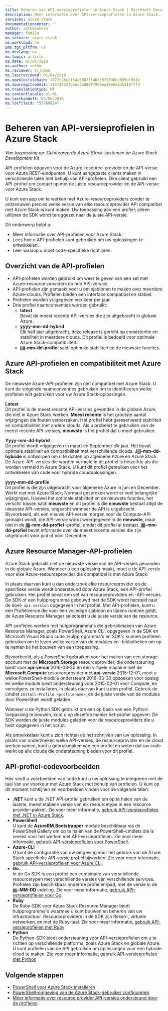 ```yaml
---
title: Beheren van API-versieprofielen in Azure Stack | Microsoft Docs
description: Meer informatie over API-versieprofielen in Azure Stack.
services: azure-stack
documentationcenter: ''
author: sethmanheim
manager: femila
ms.service: azure-stack
ms.workload: na
pms.tgt_pltfrm: na
ms.devlang: na
ms.topic: article
ms.date: 01/04/2019
ms.author: sethm
ms.reviewer: sijuman
ms.lastreviewed: 01/04/2019
ms.openlocfilehash: 4977e96e215aa58873146fe57203bbd895df551e
ms.sourcegitcommit: 415742227ba5c3b089f7909aa16e0d8d5418f7fd
ms.translationtype: MT
ms.contentlocale: nl-NL
ms.lasthandoff: 02/06/2019
ms.locfileid: "55769824"
---
```

# <a name="manage-api-version-profiles-in-azure-stack"></a>Beheren van API-versieprofielen in Azure Stack

*Van toepassing op: Geïntegreerde Azure Stack-systemen en Azure Stack Development Kit*

API-profielen opgeven voor de Azure-resource-provider en de API-versie voor Azure REST-eindpunten. U kunt aangepaste clients maken in verschillende talen met behulp van API-profielen. Elke client gebruikt een API-profiel om contact op met de juiste resourceprovider en de API-versie voor Azure Stack.

U kunt een app om te werken met Azure-resourceproviders zonder te ontzenuwen precies welke versie van elke resourceprovider API compatibel met Azure Stack is kunt maken. Uw toepassing aan een profiel; alleen uitlijnen de SDK wordt teruggezet naar de juiste API-versie.

Dit onderwerp helpt u:

 - Meer informatie over API-profielen voor Azure Stack.
 - Lees hoe u API-profielen kunt gebruiken om uw oplossingen te ontwikkelen.
 - Leer waarop u moet code-specifieke richtlijnen.

## <a name="summary-of-api-profiles"></a>Overzicht van de API-profielen

- API-profielen worden gebruikt om weer te geven van een set met Azure-resource-providers en hun API-versies.
- API-profielen zijn gemaakt voor u om sjablonen te maken over meerdere Azure-clouds. Profielen bieden een interface compatibel en stabiel.
- Profielen worden vrijgegeven vier keer per jaar.
- Drie profiel naamconventies worden gebruikt:
    - **latest**  
        Bevat de meest recente API-versies die zijn uitgebracht in globale Azure.
    - **yyyy-mm-dd-hybrid**  
    Elk half jaar uitgebracht, deze release is gericht op consistentie en stabiliteit in meerdere clouds. Dit profiel is bedoeld voor optimale Azure Stack-compatibiliteit.
    - **jjjj-mm-dd-profiel** saldi optimale stabiliteit en de nieuwste functies.

## <a name="azure-api-profiles-and-azure-stack-compatibility"></a>Azure API-profielen en compatibiliteit met Azure Stack

De nieuwste Azure-API-profielen zijn niet compatibel met Azure Stack. U kunt de volgende naamconventies gebruiken om te identificeren welke profielen wilt gebruiken voor uw Azure Stack-oplossingen.

**Latest**  
Dit profiel is de meest recente API-versies gevonden in de globale Azure, die niet in Azure Stack werken. **Meest recente** is het grootste aantal wijzigingen die fouten veroorzaken. Het profiel hebt gereserveerd stabiliteit en compatibiliteit met andere clouds. Als u probeert te gebruiken van de meest recente API-versies, **nieuwste** is het profiel dat u moet gebruiken.

**Yyyy-mm-dd-hybrid**  
Dit profiel wordt vrijgegeven in maart en September elk jaar. Het bevat optimale stabiliteit en compatibiliteit met verschillende clouds. **Jjjj-mm-dd-hybride** is ontworpen om u te richten op algemene Azure en Azure Stack. De Azure-API-versies die worden vermeld in dit profiel is hetzelfde als die worden vermeld in Azure Stack. U kunt dit profiel gebruiken voor het ontwikkelen van code voor hybride cloudoplossingen.

**yyyy-mm-dd-profile**  
Dit profiel is die zijn uitgebracht voor algemene Azure in juni en December. Werkt niet met Azure Stack; Normaal gesproken wordt er veel belangrijke wijzigingen. Hoewel het optimale stabiliteit en de nieuwste functies, het verschil tussen saldi **nieuwste** en dit profiel is die **nieuwste** bestaat altijd de nieuwste API-versies, ongeacht wanneer de API is uitgebracht. Bijvoorbeeld, als een nieuwe API-versie morgen voor de Compute-API gemaakt wordt, die API-versie wordt weergegeven in de **nieuwste**, maar niet in de **jjjj-mm-dd-profiel** -profiel, omdat dit profiel al bestaat. **jjjj-mm-dd-profiel** bevat informatie over de meest recente versies die zijn uitgebracht vóór juni of vóór December.

## <a name="azure-resource-manager-api-profiles"></a>Azure Resource Manager-API-profielen

Azure Stack gebruikt niet de nieuwste versie van de API-versies gevonden in de globale Azure. Wanneer u een oplossing maakt, moet u de API-versie voor elke Azure-resourceprovider die compatibel is met Azure Stack.

In plaats daarvan kunt u dan onderzoek elke resourceprovider en de specifieke versie wordt ondersteund door Azure Stack, een API-profiel gebruiken. Het profiel bevat een set van resourceproviders en -API-versies. De SDK of een hulpprogramma gebouwd met de SDK wordt hersteld naar de doel- `api-version` opgegeven in het profiel. Met API-profielen, kunt u een Profielversie die voor een volledige sjabloon en tijdens runtime geldt, de Azure Resource Manager selecteert u de juiste versie van de resource.

API-profielen werken met hulpprogramma's die gebruikmaken van Azure Resource Manager, zoals PowerShell, Azure CLI, opgegeven in de SDK en Microsoft Visual Studio code. Hulpprogramma's en SDK's kunnen profielen gebruiken om te lezen welke versie van de modules en -bibliotheken om op te nemen bij het bouwen van een toepassing.

Bijvoorbeeld, als u PowerShell gebruiken voor het maken van een storage-account met de **Microsoft.Storage** resourceprovider, die ondersteuning biedt voor **api-versie** 2016-03-30 en een virtuele machine met de  **Microsoft.Compute** resourceprovider met **api-versie** 2015-12-01, moet u welke PowerShell-module ondersteunt 2016-03-30 opzoeken voor opslag en welke module biedt ondersteuning voor 2015-02-01 voor Compute, en vervolgens ze installeren. In plaats daarvan kunt u een profiel. Gebruik de cmdlet `Install-Profile <profilename>`, en de juiste versie van de modules door PowerShell wordt geladen.

Wanneer u de Python SDK gebruikt om een op basis van een Python-toepassing te bouwen, kunt u op dezelfde manier het-profiel opgeven. De SDK worden de juiste modules geladen voor de resourceproviders die u hebt opgegeven in het script.

Als ontwikkelaar kunt u zich richten op het schrijven van uw oplossing. In plaats van onderzoeken welke API-versies, de resourceprovider en de cloud werken samen, kunt u gebruikmaken van een profiel en weten dat uw code werkt op alle clouds die ondersteuning bieden voor dit profiel.

## <a name="api-profile-code-samples"></a>API-profiel-codevoorbeelden

Hier vindt u voorbeelden van code kunt u uw oplossing te integreren met de taal van uw voorkeur met Azure Stack met behulp van profielen. U kunt op dit moment richtlijnen en voorbeelden vinden voor de volgende talen:

- **.NET** kunt u de .NET API-profiel gebruiken om op te halen van de laatste, meest stabiele versie van elk resourcetype in een resource provider-pakket. Zie voor meer informatie, [gebruik API-versieprofielen met .NET in Azure Stack](azure-stack-version-profiles-net.md).
- **PowerShell**  
U kunt de **AzureRM.Bootstrapper** module beschikbaar via de PowerShell Gallery om op te halen van de PowerShell-cmdlets die is vereist voor het werken met API-versieprofielen. Zie voor meer informatie, [gebruik API-versieprofielen voor PowerShell](azure-stack-version-profiles-powershell.md).
- **Azure-CLI**  
U kunt de configuratie van uw omgeving voor het gebruik van de Azure Stack specifieke API-versie profiel bijwerken. Zie voor meer informatie, [gebruik API-versieprofielen voor Azure CLI](azure-stack-version-profiles-azurecli2.md).
- **Go**  
In de Go SDK is een profiel een combinatie van verschillende resourcetypen met verschillende versies van verschillende services. Profielen zijn beschikbaar onder de profielen/pad, met de versie in de **jjjj-MM-DD** indeling. Zie voor meer informatie, [gebruik API-versieprofielen voor Go](azure-stack-version-profiles-go.md).
- **Ruby**  
De Ruby-SDK voor Azure Stack Resource Manager biedt hulpprogramma's waarmee u kunt bouwen en beheren van uw infrastructuur. Resourceproviders in de SDK zijn Reken-, virtuele netwerken, en met de Ruby-taal. Zie voor meer informatie, [gebruik API-versieprofielen met Ruby](azure-stack-version-profiles-ruby.md)
- **Python**  
De Python-SDK biedt ondersteuning voor API-versieprofielen om u te richten op verschillende platforms, zoals Azure Stack en globale Azure. U kunt profielen van de API gebruiken om oplossingen voor een hybride cloud te maken. Zie voor meer informatie, [gebruik API-versieprofielen met Python](azure-stack-version-profiles-python.md)

## <a name="next-steps"></a>Volgende stappen

* [PowerShell voor Azure Stack installeren](azure-stack-powershell-install.md)
* [PowerShell-omgeving van de Azure Stack-gebruiker configureren](azure-stack-powershell-configure-user.md)
* [Meer informatie over resource provider API-versies ondersteund door de profielen](azure-stack-profiles-azure-resource-manager-versions.md).
